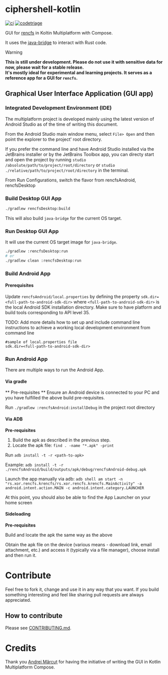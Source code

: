 # ciphershell-kotlin

[![ci](https://github.com/radumarias/rencfs-kotlin/actions/workflows/ci.yml/badge.svg)](https://github.com/radumarias/rencfs-kotlin/actions/workflows/ci.yml)
[![codetriage](https://www.codetriage.com/radumarias/rencfs-kotlin/badges/users.svg)](https://www.codetriage.com/radumarias/rencfs-kotlin)

GUI for [rencfs](https://github.com/radumarias/rencfs) in Koltin Multiplatform with Compose.

It uses the [java-bridge](https://github.com/radumarias/rencfs/tree/main/java-bridge) to interact with Rust code.

> [!WARNING]  
> **This is still under development. Please do not use it with sensitive data for now, please wait for a
stable release.  
> It's mostly ideal for experimental and learning projects. It serves as a reference app for a GUI for `rencfs`.**

## Graphical User Interface Application (GUI app)

### Integrated Development Environment (IDE)

The multiplatform project is developed mainly using the latest version of Android Studio as of the time of writing this document.

From the Android Studio main window menu, select `File> Open` and then point the explorer to the project' root directory.

If you prefer the command line and have Android Studio installed via the JetBrains installer or by the JetBrains Toolbox app, you can directy start and open the project by running `studio /absolute/path/to/project/root/directory` or  `studio ./relative/path/to/project/root/directory` in the terminal.

From Run Configurations, switch the flavor from rencfsAndroid, rencfsDesktop 

### Build Desktop GUI App

```bash
./gradlew rencfsDesktop:build
```

This will also build `java-bridge` for the current OS target.

### Run Desktop GUI App

It will use the current OS target image for `java-bridge`.

```bash
./gradlew :rencfsDesktop:run
# or
./gradlew clean :rencfsDesktop:run
```

### Build Android App

#### Prerequisites

Update `rencfsAndroid/local.properties` by defining the property `sdk.dir=<full-path-to-android-sdk-dir>` where `<full-path-to-android-sdk-dir>` is the local Android SDK installation directory.
Make sure to have platform and build tools corresponding to API level 35. 

TODO: Add more details how to set up and include command line instructions to achieve a working local development environment from command line

```properties
#sample of local.properties file
sdk.dir=<full-path-to-android-sdk-dir>
```
### Run Android App

There are multiple ways to run the Android App.

#### Via gradle

** Pre-requisites **
Ensure an Android device is connected to your PC and you have fulfilled the above build pre-requisites.

Run `./gradlew :rencfsAndroid:installDebug` in the project root directory

#### Via ADB

**Pre-requisites**

1. Build the apk as described in the previous step.
2. Locate the apk file: `find . -name "*.apk" -print`

Run `adb install -t -r <path-to-apk>`

Example:
`adb install -t -r ./rencfsAndroid/build/outputs/apk/debug/rencfsAndroid-debug.apk`

Launch the app manually via adb:
`adb shell am start -n "rs.xor.rencfs.krencfs/rs.xor.rencfs.krencfs.MainActivity" -a android.intent.action.MAIN -c android.intent.category.LAUNCHER`

At this point, you should also be able to find the App Launcher on your home screen

#### Sideloading

**Pre-requisites** 

Build and locate the apk the same way as the above

Obtain the apk file on the device (various means - download link, email attachment, etc.) and access it (typically via a file manager), choose install and then run it. 

# Contribute

Feel free to fork it, change and use it in any way that you want.
If you build something interesting and feel like sharing pull requests are always appreciated.

## How to contribute

Please see [CONTRIBUTING.md](CONTRIBUTING.md).

# Credits

Thank you [Andrei Mărcuţ](https://github.com/andreimarcut) for having the initiative of writing the GUI in Kotlin Multiplatform Compose.
